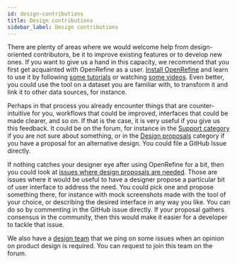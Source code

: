 ```yaml
---
id: design-contributions
title: Design contributions
sidebar_label: Design contributions
---
```


There are plenty of areas where we would welcome help from design-oriented contributors, be it to improve existing features or to develop new ones.
If you want to give us a hand in this capacity, we recommend that you first get acquainted with OpenRefine as a user.
[Install OpenRefine](docs/manual/installing.md) and learn to use it by following [some tutorials](/external_resources) or watching [some videos](https://www.youtube.com/watch?v=B70J_H_zAWM&list=PLYMbXPIhZRlVgxgljjZu6rsFl1yeXXLvp). Even better, you could
use the tool on a dataset you are familiar with, to transform it and link it to other data sources, for instance.

Perhaps in that process you already encounter things that are counter-intuitive for you, workflows that could be improved, interfaces that could be made clearer, and so on. If that is the case, it is very useful if you give us this feedback. It could be on the forum, for instance in the [Support category](https://forum.openrefine.org/c/support/12) if you are not sure about something, or in the [Design proposals](https://forum.openrefine.org/c/dev/design-proposals/16) category if you have a proposal for an alternative design. You could file a GitHub Issue directly.

If nothing catches your designer eye after using OpenRefine for a bit, then you could look at [issues where design proposals are needed](https://github.com/OpenRefine/OpenRefine/labels/design%20proposal%20needed). Those are issues where it would be useful to have a designer propose a particular bit of user interface to address the need. You could pick one and propose something there, for instance with mock screenshots made with the tool of your choice, or describing the desired interface in any way you like. You can do so by commenting in the GitHub issue directly. If your proposal gathers consensus in the community, then this would make it easier for a developer to tackle that issue.

We also have a [design team](https://github.com/orgs/OpenRefine/teams/designers) that we ping on some issues when an opinion on product design is required. You can request to join this team on the forum.
